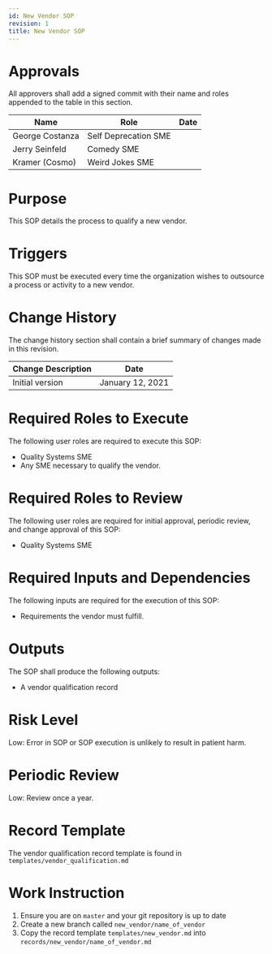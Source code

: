 ```yaml
---
id: New Vendor SOP
revision: 1
title: New Vendor SOP
---
```


# Approvals

All approvers shall add a signed commit with their name and roles appended to the table in this section.

| Name | Role | Date |
|---|---|---|
| George Costanza | Self Deprecation SME |
| Jerry Seinfeld | Comedy SME |
| Kramer (Cosmo) | Weird Jokes SME |

# Purpose

This SOP details the process to qualify a new vendor.

# Triggers

This SOP must be executed every time the organization wishes to outsource a process or activity to a new vendor.

# Change History

The change history section shall contain a brief summary of changes made in this revision.

| Change Description | Date
| --- | ---
| Initial version | January 12, 2021

# Required Roles to Execute

The following user roles are required to execute this SOP:

- Quality Systems SME
- Any SME necessary to qualify the vendor.

# Required Roles to Review

The following user roles are required for initial approval, periodic review, and change approval of this SOP:

- Quality Systems SME

# Required Inputs and Dependencies

The following inputs are required for the execution of this SOP:

- Requirements the vendor must fulfill. 

# Outputs

The SOP shall produce the following outputs:

- A vendor qualification record

# Risk Level

Low: Error in SOP or SOP execution is unlikely to result in patient harm.

# Periodic Review

Low: Review once a year.

# Record Template

The vendor qualification record template is found in `templates/vendor_qualification.md`

# Work Instruction

1. Ensure you are on `master` and your git repository is up to date
1. Create a new branch called `new_vendor/name_of_vendor`
1. Copy the record template `templates/new_vendor.md` into `records/new_vendor/name_of_vendor.md`

